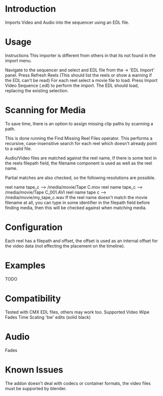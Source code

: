 # Introduction
Imports Video and Audio into the sequencer using an EDL file.

# Usage
Instructions
This importer is different from others in that its not found in the import menu.

Navigate to the sequencer and select and EDL file from the → 'EDL Import' panel.
Press Refresh Reels (This should list the reels or show a warning if the EDL can't be read)
For each reel select a movie file to load.
Press Import Video Sequence (.edl) to perform the import.
The EDL should load, replacing the existing selection.

# Scanning for Media
To save time, there is an option to assign missing clip paths by scanning a path.

This is done running the Find Missing Reel Files operator. This performs a recursive, case-insensitive search for each reel which doesn't already point to a valid file.

Audio/Video files are matched against the reel name, If there is some text in the reels filepath field, the filename component is used as well as the reel name.

Partial matches are also checked, so the following resolutions are possible.

reel name tape_c --> /media/movie/Tape C.mov
reel name tape_c --> /media/movie/Tape C_001.AVI
reel name tape c --> /media/movie/my_tape_c.wav
If the reel name doesn't match the movie filename at all, you can type in some identifier in the filepath field before finding media, then this will be checked against when matching media.

# Configuration
Each reel has a filepath and offset, the offset is used as an internal offset for the video data (not effecting the placement on the timeline).

# Examples
TODO

# Compatibility
Tested with CMX EDL files, others may work too.
Supported
Video
Wipe
Fades
Time Scaling
'bw' edits (solid black)

# Audio
Fades

# Known Issues
The addon doesn't deal with codecs or container formats, the video files must be supported by blender.
